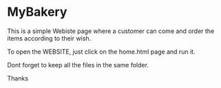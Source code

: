 # MyBakery
This is a simple Webiste page where a customer can come and order the items according to their wish. 


To open the WEBSITE, just click on the home.html page and run it.


Dont forget to keep all the files in the same folder.


Thanks
